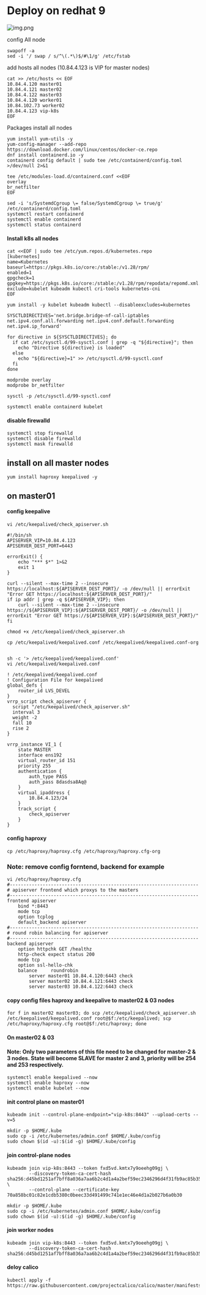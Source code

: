 # Deploy on redhat 9


![img.png](img.png)

config All node

    swapoff -a
    sed -i '/ swap / s/^\(.*\)$/#\1/g' /etc/fstab

add hosts all nodes (10.84.4.123 is VIP for master nodes)

    cat >> /etc/hosts << EOF
    10.84.4.120 master01
    10.84.4.121 master02
    10.84.4.122 master03
    10.84.4.120 worker01
    10.84.102.73 worker02
    10.84.4.123 vip-k8s
    EOF

Packages install all nodes

    yum install yum-utils -y
    yum-config-manager --add-repo https://download.docker.com/linux/centos/docker-ce.repo
    dnf install containerd.io -y
    containerd config default | sudo tee /etc/containerd/config.toml >/dev/null 2>&1

    tee /etc/modules-load.d/containerd.conf <<EOF
    overlay
    br_netfilter
    EOF

    sed -i 's/SystemdCgroup \= false/SystemdCgroup \= true/g' /etc/containerd/config.toml
    systemctl restart containerd
    systemctl enable containerd
    systemctl status containerd

#### Install k8s all nodes

    cat <<EOF | sudo tee /etc/yum.repos.d/kubernetes.repo
    [kubernetes]
    name=Kubernetes
    baseurl=https://pkgs.k8s.io/core:/stable:/v1.28/rpm/
    enabled=1
    gpgcheck=1
    gpgkey=https://pkgs.k8s.io/core:/stable:/v1.28/rpm/repodata/repomd.xml.key
    exclude=kubelet kubeadm kubectl cri-tools kubernetes-cni
    EOF    

    yum install -y kubelet kubeadm kubectl --disableexcludes=kubernetes
    
    SYSCTLDIRECTIVES='net.bridge.bridge-nf-call-iptables net.ipv4.conf.all.forwarding net.ipv4.conf.default.forwarding net.ipv4.ip_forward'
    
    for directive in ${SYSCTLDIRECTIVES}; do
      if cat /etc/sysctl.d/99-sysctl.conf | grep -q "${directive}"; then
        echo "Directive ${directive} is loaded"
      else
        echo "${directive}=1" >> /etc/sysctl.d/99-sysctl.conf
      fi
    done
    
    modprobe overlay
    modprobe br_netfilter

    sysctl -p /etc/sysctl.d/99-sysctl.conf
    
    systemctl enable containerd kubelet

#### disable firewalld    

    systemctl stop firewalld
    systemctl disable firewalld
    systemctl mask firewalld


## install on all master nodes

    yum install haproxy keepalived -y

## on master01

#### config keepalive

    vi /etc/keepalived/check_apiserver.sh
    
    #!/bin/sh
    APISERVER_VIP=10.84.4.123
    APISERVER_DEST_PORT=6443
    
    errorExit() {
        echo "*** $*" 1>&2
        exit 1
    }
    
    curl --silent --max-time 2 --insecure https://localhost:${APISERVER_DEST_PORT}/ -o /dev/null || errorExit "Error GET https://localhost:${APISERVER_DEST_PORT}/"
    if ip addr | grep -q ${APISERVER_VIP}; then
        curl --silent --max-time 2 --insecure https://${APISERVER_VIP}:${APISERVER_DEST_PORT}/ -o /dev/null || errorExit "Error GET https://${APISERVER_VIP}:${APISERVER_DEST_PORT}/"
    fi

    chmod +x /etc/keepalived/check_apiserver.sh

    cp /etc/keepalived/keepalived.conf /etc/keepalived/keepalived.conf-org

        
    sh -c '> /etc/keepalived/keepalived.conf'
    vi /etc/keepalived/keepalived.conf
    
    ! /etc/keepalived/keepalived.conf
    ! Configuration File for keepalived
    global_defs {
        router_id LVS_DEVEL
    }
    vrrp_script check_apiserver {
      script "/etc/keepalived/check_apiserver.sh"
      interval 3
      weight -2
      fall 10
      rise 2
    }
    
    vrrp_instance VI_1 {
        state MASTER
        interface ens192
        virtual_router_id 151
        priority 255
        authentication {
            auth_type PASS
            auth_pass 8dasdsa8Aq@
        }
        virtual_ipaddress {
            10.84.4.123/24
        }
        track_script {
            check_apiserver
        }
    }

#### config haproxy

    cp /etc/haproxy/haproxy.cfg /etc/haproxy/haproxy.cfg-org

### Note: remove config forntend, backend for example

    vi /etc/haproxy/haproxy.cfg
    #---------------------------------------------------------------------
    # apiserver frontend which proxys to the masters
    #---------------------------------------------------------------------
    frontend apiserver
        bind *:8443
        mode tcp
        option tcplog
        default_backend apiserver
    #---------------------------------------------------------------------
    # round robin balancing for apiserver
    #---------------------------------------------------------------------
    backend apiserver
        option httpchk GET /healthz
        http-check expect status 200
        mode tcp
        option ssl-hello-chk
        balance     roundrobin
            server master01 10.84.4.120:6443 check
            server master02 10.84.4.121:6443 check
            server master03 10.84.4.122:6443 check


#### copy config files haproxy and keepalive to master02 & 03 nodes
    for f in master02 master03; do scp /etc/keepalived/check_apiserver.sh /etc/keepalived/keepalived.conf root@$f:/etc/keepalived; scp /etc/haproxy/haproxy.cfg root@$f:/etc/haproxy; done

#### On master02 & 03

#### Note: Only two parameters of this file need to be changed for master-2 & 3 nodes. State will become SLAVE for master 2 and 3, priority will be 254 and 253 respectively.

    systemctl enable keepalived --now
    systemctl enable haproxy --now
    systemctl enable kubelet --now

#### init control plane on master01

    kubeadm init --control-plane-endpoint="vip-k8s:8443" --upload-certs --v=5

    mkdir -p $HOME/.kube
    sudo cp -i /etc/kubernetes/admin.conf $HOME/.kube/config
    sudo chown $(id -u):$(id -g) $HOME/.kube/config

#### join control-plane nodes

    kubeadm join vip-k8s:8443 --token fxd5vd.kmtx7y9oeehg09gj \
            --discovery-token-ca-cert-hash sha256:d45bd1251af7bff8a036a7aa6b2c4d1a4a2bef59ec2346296d4f31fb9ac85b35 \
            --control-plane --certificate-key 70a858bc01c82e1cdb5380c0beec33d491499c741e1ec46e4d1a2b027b6a0b30
  
    mkdir -p $HOME/.kube
    sudo cp -i /etc/kubernetes/admin.conf $HOME/.kube/config
    sudo chown $(id -u):$(id -g) $HOME/.kube/config

#### join worker nodes

    kubeadm join vip-k8s:8443 --token fxd5vd.kmtx7y9oeehg09gj \
            --discovery-token-ca-cert-hash sha256:d45bd1251af7bff8a036a7aa6b2c4d1a4a2bef59ec2346296d4f31fb9ac85b35

#### deloy calico
    kubectl apply -f https://raw.githubusercontent.com/projectcalico/calico/master/manifests/calico.yaml




